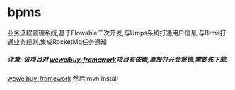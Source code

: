 # bpms
业务流程管理系统,基于Flowable二次开发,与Umps系统打通用户信息,与Brms打通业务规则,集成RocketMq任务通知

#####  注意: 该项目对 [weweibuy-framework](https://github.com/weweibuy/weweibuy-framework)项目有依赖,直接打开会报错,需要先下载:  
 [weweibuy-framework](https://github.com/weweibuy/weweibuy-framework) 然后 mvn install
